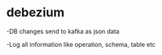 # debezium
-DB changes send to kafka as json data

-Log all information like operation, schema, table etc
